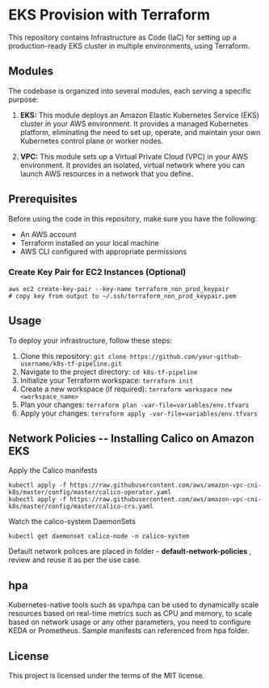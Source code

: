 # EKS Provision with Terraform

This repository contains Infrastructure as Code (IaC) for setting up a production-ready EKS cluster in multiple environments, using Terraform.

## Modules

The codebase is organized into several modules, each serving a specific purpose:

1. **EKS:** This module deploys an Amazon Elastic Kubernetes Service (EKS) cluster in your AWS environment. It provides a managed Kubernetes platform, eliminating the need to set up, operate, and maintain your own Kubernetes control plane or worker nodes.

2. **VPC:** This module sets up a Virtual Private Cloud (VPC) in your AWS environment. It provides an isolated, virtual network where you can launch AWS resources in a network that you define.

## Prerequisites

Before using the code in this repository, make sure you have the following:

- An AWS account
- Terraform installed on your local machine
- AWS CLI configured with appropriate permissions

### Create Key Pair for EC2 Instances (Optional)
```
aws ec2 create-key-pair --key-name terraform_non_prod_keypair
# copy key from output to ~/.ssh/terraform_non_prod_keypair.pem
```


## Usage

To deploy your infrastructure, follow these steps:

1. Clone this repository: `git clone https://github.com/your-github-username/k8s-tf-pipeline.git`
2. Navigate to the project directory: `cd k8s-tf-pipeline`
3. Initialize your Terraform workspace: `terraform init`
4. Create a new workspace (if required): `terraform workspace new <workspace_name>`
5. Plan your changes: `terraform plan -var-file=variables/env.tfvars`
6. Apply your changes: `terraform apply -var-file=variables/env.tfvars`

## Network Policies -- Installing Calico on Amazon EKS
Apply the Calico manifests
```
kubectl apply -f https://raw.githubusercontent.com/aws/amazon-vpc-cni-k8s/master/config/master/calico-operator.yaml
kubectl apply -f https://raw.githubusercontent.com/aws/amazon-vpc-cni-k8s/master/config/master/calico-crs.yaml
```
Watch the calico-system DaemonSets
```
kubectl get daemonset calico-node -n calico-system
```
Default network polices are placed in folder - **default-network-policies** , review and reuse it as per the use case.

## hpa
Kubernetes-native tools such as vpa/hpa can be used to dynamically scale resources based on real-time metrics such as CPU and memory, to scale based on network usage or any other parameters, you need to configure KEDA or Prometheus. Sample manifests can referenced from hpa folder.

## License

This project is licensed under the terms of the MIT license. 
